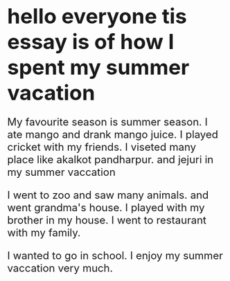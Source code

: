 <html>

<h1><font size="7"><b>hello everyone tis essay is of how I spent my summer vacation </b></font></h1>

<font size="5">

<p1> My favourite season is summer season. I ate mango and drank mango juice. I played cricket with my friends. I viseted many place like akalkot pandharpur. and jejuri in my summer vaccation

<p1>

<p2>I went to zoo and saw many animals. and went grandma's house. I played with my brother in my house. I went to restaurant with my family. 

<p2>

<p3>

I wanted to go in school. I enjoy my summer vaccation very much. 

<p3>

<font>

<html>
